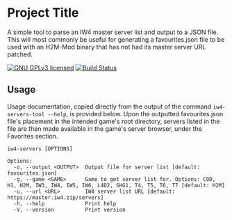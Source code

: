 # Project Title

A simple tool to parse an IW4 master server list and output to a JSON file. This will most commonly be useful for generating a favourites.json file to be used with an H2M-Mod binary that has not had its master server URL patched.

[![GNU GPLv3 licensed][gpl-badge]][gpl-url]
[![Build Status][actions-badge]][actions-url]

[gpl-badge]: https://img.shields.io/badge/License-GPLv3-blue.svg
[gpl-url]: https://github.com/amkillam/iw4-servers/blob/master/LICENSE
[actions-badge]: https://github.com/amkillam/iw4-servers/actions/workflows/ci.yml/badge.svg
[actions-url]: https://github.com/amkillam/iw4-servers/actions/workflows/ci.yml

## Usage

Usage documentation, copied directly from the output of the command `iw4-servers-tool --help`, is provided below. Upon the outputted favourites.json file's placement in the intended game's root directory, servers listed in the file are then made available in the game's server browser, under the Favorites section.

```
iw4-servers [OPTIONS]

Options:
  -o, --output <OUTPUT>  Output file for server list [default: favourites.json]
  -g, --game <GAME>      Game to get server list for. Options: COD, H1, H2M, IW3, IW4, IW5, IW6, L4D2, SHG1, T4, T5, T6, T7 [default: H2M]
  -u, --url <URL>        IW4 server list URL [default: https://master.iw4.zip/servers]
  -h, --help             Print help
  -V, --version          Print version
  ```


